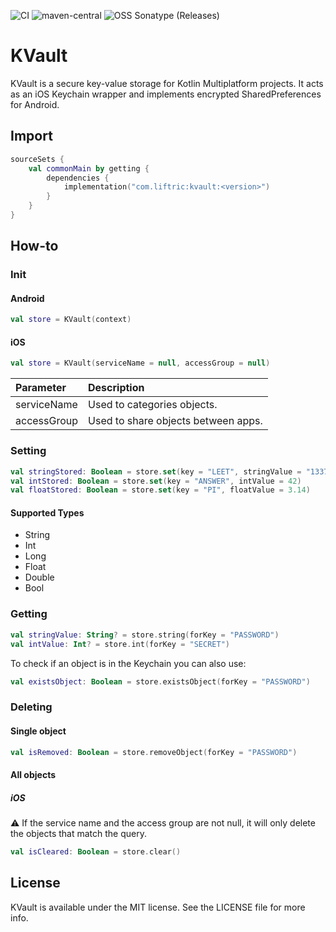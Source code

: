 ![CI](https://github.com/Liftric/kvault/workflows/CI/badge.svg) ![maven-central](https://img.shields.io/maven-central/v/com.liftric/kvault?label=Maven%20Central) ![OSS Sonatype (Releases)](https://img.shields.io/nexus/r/com.liftric/kvault?label=OSS%20Sonatype%20%28Releases%29&server=https%3A%2F%2Fs01.oss.sonatype.org)


# KVault

KVault is a secure key-value storage for Kotlin Multiplatform projects. It acts as an iOS Keychain wrapper and implements encrypted SharedPreferences for Android.

## Import

```kotlin
sourceSets {
    val commonMain by getting {
        dependencies {
            implementation("com.liftric:kvault:<version>")
        }
    }
}
```

## How-to

### Init

#### Android

```kotlin
val store = KVault(context)
```

#### iOS

```kotlin
val store = KVault(serviceName = null, accessGroup = null)
```

| Parameter    | Description                         |
| :----------- | :---------------------------------- |
| serviceName  | Used to categories objects.         |
| accessGroup  | Used to share objects between apps. |

### Setting

```kotlin
val stringStored: Boolean = store.set(key = "LEET", stringValue = "1337")
val intStored: Boolean = store.set(key = "ANSWER", intValue = 42)
val floatStored: Boolean = store.set(key = "PI", floatValue = 3.14)
```

#### Supported Types

- String
- Int
- Long
- Float
- Double
- Bool

### Getting

```kotlin
val stringValue: String? = store.string(forKey = "PASSWORD")
val intValue: Int? = store.int(forKey = "SECRET")
```

To check if an object is in the Keychain you can also use:

```kotlin
val existsObject: Boolean = store.existsObject(forKey = "PASSWORD")
```

### Deleting

#### Single object

```kotlin
val isRemoved: Boolean = store.removeObject(forKey = "PASSWORD")
```

#### All objects

##### iOS

⚠️ If the service name and the access group are not null, it will only delete the objects that match the query.

```kotlin
val isCleared: Boolean = store.clear()
```

## License

KVault is available under the MIT license. See the LICENSE file for more info.
